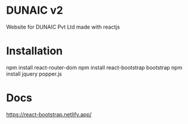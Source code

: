 # DUNAIC v2
Website for DUNAIC Pvt Ltd made with reactjs

# Installation
npm install react-router-dom
npm install react-bootstrap bootstrap
npm install jquery popper.js

# Docs
https://react-bootstrap.netlify.app/